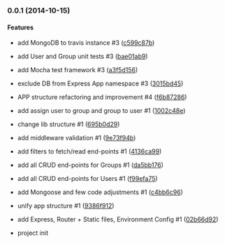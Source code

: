<a name="0.0.1"></a>
### 0.0.1 (2014-10-15)


#### Features

* add MongoDB to travis instance #3 ([c599c87b](git@github.com:martinjezek/node-mongoose/commit/c599c87b0167b8cd1402b628e3b21c1fd5dbcfc5))
* add User and Group unit tests #3 ([bae01ab9](git@github.com:martinjezek/node-mongoose/commit/bae01ab9b9d52800f0fc37e85e086f9972ae3a43))
* add Mocha test framework #3 ([a3f5d156](git@github.com:martinjezek/node-mongoose/commit/a3f5d1569c8852e0df3a29505383363246fa6fa4))
* exclude DB from Express App namespace #3 ([3015bd45](git@github.com:martinjezek/node-mongoose/commit/3015bd45925555d9310c9c24f81286e8b723320b))
* APP structure refactoring and improvement #4 ([f6b87286](git@github.com:martinjezek/node-mongoose/commit/f6b8728621af0e11c2a502fb9884bf23378ad434))
* add assign user to group and group to user #1 ([1002c48e](git@github.com:martinjezek/node-mongoose/commit/1002c48eebede9372f1b9b61919ecdbf03705af0))
* change lib structure #1 ([695b0d29](git@github.com:martinjezek/node-mongoose/commit/695b0d29e5710d209d3c7ea41800f35ade35b7ec))
* add middleware validation #1 ([9e73f94b](git@github.com:martinjezek/node-mongoose/commit/9e73f94bb4c81a5ae2dce3c4d5275ab796905611))
* add filters to fetch/read end-points #1 ([4136ca99](git@github.com:martinjezek/node-mongoose/commit/4136ca99e3a5159e705822ae426a8f5cc64b3ee7))
* add all CRUD end-points for Groups #1 ([da5bb176](git@github.com:martinjezek/node-mongoose/commit/da5bb1761fe61f4d296c23cb69de2dd7c5305c0f))
* add all CRUD end-points for Users #1 ([f99efa75](git@github.com:martinjezek/node-mongoose/commit/f99efa75e5d26c4bc29c4234af251390e3a4b354))
* add Mongoose and few code adjustments #1 ([c4bb6c96](git@github.com:martinjezek/node-mongoose/commit/c4bb6c96d02449dcd338c42e28a08d773c994c91))
* unify app structure #1 ([9386f912](git@github.com:martinjezek/node-mongoose/commit/9386f912dcffdcfc8dcae4b5b623e8380538449f))
* add Express, Router + Static files, Environment Config #1 ([02b66d92](git@github.com:martinjezek/node-mongoose/commit/02b66d922dc20de3bea63eeed94a8b4e2e43cd89))


* project init

